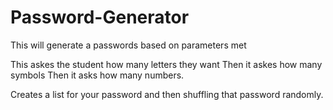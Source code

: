 # Password-Generator
This will generate a passwords based on parameters met

This askes the student how many letters they want 
Then it askes how many symbols 
Then it asks how many numbers. 

Creates a list for your password and then shuffling that password randomly. 


